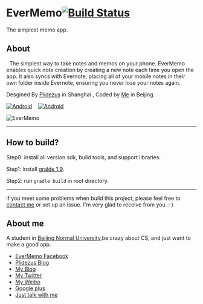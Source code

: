 EverMemo[![Build Status](https://travis-ci.org/daimajia/EverMemo.png?branch=master)](https://travis-ci.org/daimajia/EverMemo)
========

The simplest memo app.

About
----------

&nbsp;&nbsp;The simplest way to take notes and memos on your phone. EverMemo enables quick note creation by 
creating a new note each time you open the app. It also syncs with Evernote, placing all of your mobile notes in their own folder inside Evernote, ensuring you never lose your notes again. 

Desgined By [Plidezus](http://www.plidezus.com/) in Shanghai , Coded by [Me](http://daimajia.com) in Beijing.

[![Android](http://mudlab9.com/static/image/btn_android.png)](https://play.google.com/store/apps/details?id=com.zhan_dui.evermemo) &nbsp;&nbsp;&nbsp;[![Android](http://mudlab9.com/static/image/btn_ios.png)](https://itunes.apple.com/app/evermemo-simple-memo-evernote/id677990993)

![EverMemo](http://ww2.sinaimg.cn/mw690/610dc034jw1ect83b4az8j20eq0hlwgb.jpg)

----------

How to build?
---------

Step0:	install all version sdk, build tools, and support libraries.

Step1:	install [gralde 1.9](http://www.gradle.org/downloads).

Step2:	run `gradle build` in root directory.

-------------

if you meet some problems when build this project, please feel free to [contact me](mailto:daimajia@gmail.com) or set up an issue. I'm very glad to receive from you. : )


About me
---------

A student in [Beijing Normal University](http://en.wikipedia.org/wiki/Beijing_Normal_University),be crazy about CS, and just want to make a good app. 

*	[EverMemo Facebook](https://www.facebook.com/evermemoapp)
*	[Plidezus Blog](http://www.plidezus.com/)
*	[My Blog](http://daimajia.com)
*	[My Twitter](https://twitter.com/daimajia)
*	[My Weibo](http://weibo.com/daimajia)
*	[Google plus](https://plus.google.com/)
*	[Just talk with me](mailto:daimajia@gmail.com)